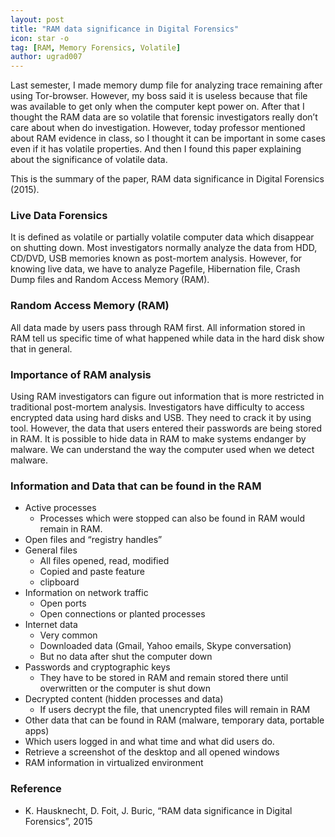 ```yaml
---
layout: post
title: "RAM data significance in Digital Forensics"
icon: star -o
tag: [RAM, Memory Forensics, Volatile]
author: ugrad007
---
```


Last semester, I made memory dump file for analyzing trace remaining after using Tor-browser. However, my boss said it is useless because that file was available to get only when the computer kept power on. After that I thought the RAM data are so volatile that forensic investigators really don’t care about when do investigation. However, today professor mentioned about RAM evidence in class, so I thought it can be important in some cases even if it has volatile properties. And then I found this paper explaining about the significance of volatile data. 

This is the summary of the paper, RAM data significance in Digital Forensics (2015).

### Live Data Forensics
It is defined as volatile or partially volatile computer data which disappear on shutting down. Most investigators normally analyze the data from HDD, CD/DVD, USB memories known as post-mortem analysis. However, for knowing live data, we have to analyze Pagefile, Hibernation file, Crash Dump files and Random Access Memory (RAM). 

### Random Access Memory (RAM)
All data made by users pass through RAM first. All information stored in RAM tell us specific time of what happened while data in the hard disk show that in general.

### Importance of RAM analysis
Using RAM investigators can figure out information that is more restricted in traditional post-mortem analysis. Investigators have difficulty to access encrypted data using hard disks and USB. They need to crack it by using tool. However, the data that users entered their passwords are being stored in RAM. It is possible to hide data in RAM to make systems endanger by malware. We can understand the way the computer used when we detect malware. 

### Information and Data that can be found in the RAM
* Active processes
  * Processes which were stopped can also be found in RAM would remain in RAM.
* Open files and “registry handles”
* General files
  * All files opened, read, modified
  * Copied and paste feature
  * clipboard
* Information on network traffic
  * Open ports
  * Open connections or planted processes
* Internet data
  * Very common
  * Downloaded data (Gmail, Yahoo emails, Skype conversation)
  * But no data after shut the computer down
* Passwords and cryptographic keys
  * They have to be stored in RAM and remain stored there until overwritten or the computer is shut down
* Decrypted content (hidden processes and data)
  * If users decrypt the file, that unencrypted files will remain in RAM
*  Other data that can be found in RAM (malware, temporary data, portable apps)
  * Which users logged in and what time and what did users do.
  * Retrieve a screenshot of the desktop and all opened windows
  * RAM information in virtualized environment

### Reference
* K. Hausknecht, D. Foit, J. Buric, “RAM data significance in Digital Forensics”, 2015
